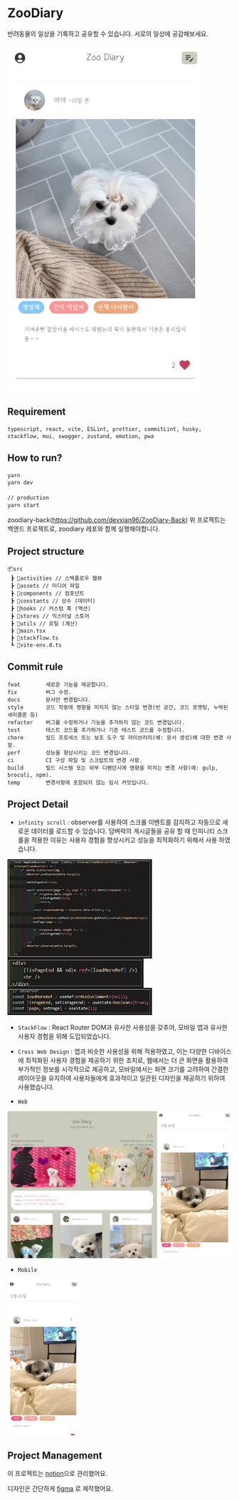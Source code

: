 # ZooDiary

반려동물의 일상을 기록하고 공유할 수 있습니다. 서로의 일상에 공감해보세요.

<img src="webpage.png" alt="zoodiary"/>

## Requirement
```
typescript, react, vite, ESLint, prettier, commitLint, husky, stackflow, mui, swagger, zustand, emotion, pwa

```

## How to run? 
```bash
yarn
yarn dev

// production
yarn start
```
zoodiary-back(https://github.com/devxian96/ZooDiary-Back)
위 프로젝트는 백엔드 프로젝트로, zoodiary 레포와 함께 실행해야합니다.


## Project structure
```
📦src
 ┣ 📂activities // 스택플로우 웹뷰
 ┣ 📂assets // 미디어 파일
 ┣ 📂components // 컴포넌트
 ┣ 📂constants // 상수 (데이터)
 ┣ 📂hooks // 커스텀 훅 (액션)
 ┣ 📂stores // 익스터널 스토어
 ┣ 📂utils // 유틸 (계산)
 ┣ 📜main.tsx
 ┣ 📜stackflow.ts
 ┗ 📜vite-env.d.ts
```

## Commit rule
```
feat        새로운 기능을 제공합니다.
fix         버그 수정.
docs        문서만 변경됩니다.
style       코드 작동에 영향을 미치지 않는 스타일 변경(빈 공간, 코드 포멧팅, 누락된 세미콜론 등)
refactor    버그를 수정하거나 기능을 추가하지 않는 코드 변경입니다.
test        테스트 코드를 추가하거나 기존 테스트 코드를 수정합니다.
chore       빌드 프로세스 또는 보조 도구 및 라이브러리(예: 문서 생성)에 대한 변경 사항.
perf        성능을 향상시키는 코드 변경입니다.
ci          CI 구성 파일 및 스크립트의 변경 사항.
build       빌드 시스템 또는 외부 디펜던시에 영향을 미치는 변경 사항(예: gulp, brocoli, npm).
temp        변경사항에 포함되지 않는 임시 커밋입니다.
```

## Project Detail
- `infinity scroll` : observer를 사용하여 스크롤 이벤트를 감지하고 자동으로 새로운 데이터를 로드할 수 있습니다. 담벼락의 게시글들을 공유 할 때 인피니티 스크롤을 적용한 이유는 사용자 경험을 향상시키고 성능을 최적화하기 위해서 사용 하였습니다.
<img src="observer.jpg" alt="observer" height="350px"/>

- `StackFlow` : React Router DOM과 유사한 사용성을 갖추어, 모바일 앱과 유사한 사용자 경험을 위해 도입되었습니다.

- `Cross Web Design` : 앱과 비슷한 사용성을 위해 적용하였고, 이는 다양한 디바이스에 최적화된 사용자 경험을 제공하기 위한 조치로, 웹에서는 더 큰 화면을 활용하여 부가적인 정보를 시각적으로 제공하고, 모바일에서는 화면 크기를 고려하여 간결한 레이아웃을 유지하여 사용자들에게 효과적이고 일관된 디자인을 제공하기 위하여 사용했습니다.
- `Web`
<img src="webImage.png" alt="webImage">

- `Mobile`
<img src="mobileImage.png" alt="mobileImage" height="350px">


## Project Management

이 프로젝트는 [notion](https://gaudy-baryonyx-7e4.notion.site/Zoo-Diary-8ae3a505ff5c47dabbd326e271dc2e29?pvs=4)으로 관리했어요.

디자인은 간단하게 [figma](https://www.figma.com/file/R3RnoAUBlLY1ASy45ME2C8/Zoo-Diary?type=design&t=llIylrRRAeyoubU2-6) 로 제작했어요.
